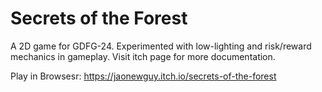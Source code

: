 # Secrets of the Forest
A 2D game for GDFG-24. Experimented with low-lighting and risk/reward mechanics in gameplay. Visit itch page for more documentation.

Play in Browsesr: https://jaonewguy.itch.io/secrets-of-the-forest

